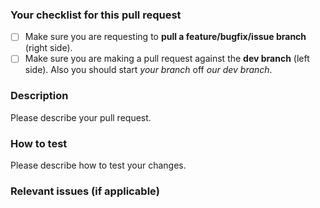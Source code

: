 ### Your checklist for this pull request
- [ ] Make sure you are requesting to **pull a feature/bugfix/issue branch** (right side).
- [ ] Make sure you are making a pull request against the **dev branch** (left side). Also you should start *your branch* off *our dev branch*.

### Description

Please describe your pull request.

### How to test

Please describe how to test your changes.

### Relevant issues (if applicable)
